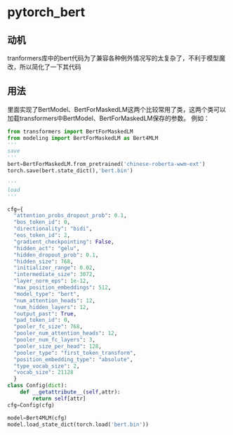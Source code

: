 # pytorch_bert


## 动机
tranformers库中的bert代码为了兼容各种例外情况写的太复杂了，不利于模型魔改，所以简化了一下其代码

## 用法

里面实现了BertModel、BertForMaskedLM这两个比较常用了类，这两个类可以加载transformers中BertModel、BertForMaskedLM保存的参数。
例如：
```python
from transformers import BertForMaskedLM
from modeling import BertForMaskedLM as Bert4MLM
'''
save
'''
bert=BertForMaskedLM.from_pretrained('chinese-roberta-wwm-ext')
torch.save(bert.state_dict(),'bert.bin')

'''
load
'''

cfg={
  "attention_probs_dropout_prob": 0.1,
  "bos_token_id": 0,
  "directionality": "bidi",
  "eos_token_id": 2,
  "gradient_checkpointing": False,
  "hidden_act": "gelu",
  "hidden_dropout_prob": 0.1,
  "hidden_size": 768,
  "initializer_range": 0.02,
  "intermediate_size": 3072,
  "layer_norm_eps": 1e-12,
  "max_position_embeddings": 512,
  "model_type": "bert",
  "num_attention_heads": 12,
  "num_hidden_layers": 12,
  "output_past": True,
  "pad_token_id": 0,
  "pooler_fc_size": 768,
  "pooler_num_attention_heads": 12,
  "pooler_num_fc_layers": 3,
  "pooler_size_per_head": 128,
  "pooler_type": "first_token_transform",
  "position_embedding_type": "absolute",
  "type_vocab_size": 2,
  "vocab_size": 21128
  }
class Config(dict):
    def __getattribute__(self,attr):
        return self[attr]
cfg=Config(cfg)

model=Bert4MLM(cfg)
model.load_state_dict(torch.load('bert.bin'))

```

